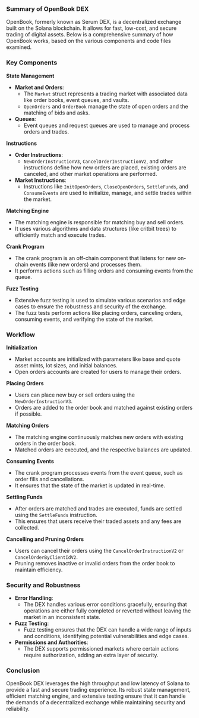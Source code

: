 ### Summary of OpenBook DEX

OpenBook, formerly known as Serum DEX, is a decentralized exchange built on the Solana blockchain. It allows for fast, low-cost, and secure trading of digital assets. Below is a comprehensive summary of how OpenBook works, based on the various components and code files examined.

### Key Components

**State Management**
   - **Market and Orders**:
     - The `Market` struct represents a trading market with associated data like order books, event queues, and vaults.
     - `OpenOrders` and `OrderBook` manage the state of open orders and the matching of bids and asks.
   - **Queues**:
     - Event queues and request queues are used to manage and process orders and trades.

**Instructions**
   - **Order Instructions**:
     - `NewOrderInstructionV3`, `CancelOrderInstructionV2`, and other instructions define how new orders are placed, existing orders are canceled, and other market operations are performed.
   - **Market Instructions**:
     - Instructions like `InitOpenOrders`, `CloseOpenOrders`, `SettleFunds`, and `ConsumeEvents` are used to initialize, manage, and settle trades within the market.

**Matching Engine**
   - The matching engine is responsible for matching buy and sell orders.
   - It uses various algorithms and data structures (like critbit trees) to efficiently match and execute trades.

**Crank Program**
   - The crank program is an off-chain component that listens for new on-chain events (like new orders) and processes them.
   - It performs actions such as filling orders and consuming events from the queue.

**Fuzz Testing**
   - Extensive fuzz testing is used to simulate various scenarios and edge cases to ensure the robustness and security of the exchange.
   - The fuzz tests perform actions like placing orders, canceling orders, consuming events, and verifying the state of the market.

### Workflow

**Initialization**
   - Market accounts are initialized with parameters like base and quote asset mints, lot sizes, and initial balances.
   - Open orders accounts are created for users to manage their orders.

**Placing Orders**
   - Users can place new buy or sell orders using the `NewOrderInstructionV3`.
   - Orders are added to the order book and matched against existing orders if possible.

**Matching Orders**
   - The matching engine continuously matches new orders with existing orders in the order book.
   - Matched orders are executed, and the respective balances are updated.

**Consuming Events**
   - The crank program processes events from the event queue, such as order fills and cancellations.
   - It ensures that the state of the market is updated in real-time.

**Settling Funds**
   - After orders are matched and trades are executed, funds are settled using the `SettleFunds` instruction.
   - This ensures that users receive their traded assets and any fees are collected.

**Cancelling and Pruning Orders**
   - Users can cancel their orders using the `CancelOrderInstructionV2` or `CancelOrderByClientIdV2`.
   - Pruning removes inactive or invalid orders from the order book to maintain efficiency.

### Security and Robustness

- **Error Handling**:
  - The DEX handles various error conditions gracefully, ensuring that operations are either fully completed or reverted without leaving the market in an inconsistent state.
- **Fuzz Testing**:
  - Fuzz testing ensures that the DEX can handle a wide range of inputs and conditions, identifying potential vulnerabilities and edge cases.
- **Permissions and Authorities**:
  - The DEX supports permissioned markets where certain actions require authorization, adding an extra layer of security.

### Conclusion

OpenBook DEX leverages the high throughput and low latency of Solana to provide a fast and secure trading experience. Its robust state management, efficient matching engine, and extensive testing ensure that it can handle the demands of a decentralized exchange while maintaining security and reliability.
